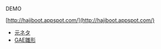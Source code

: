 DEMO

[http://hajiboot.appspot.com/](http://hajiboot.appspot.com/)

* [元ネタ](https://github.com/making/hajiboot-samples/tree/master/chapter03/3.3.5.2_hajiboot-thymeleaf)
* [GAE雛形](https://github.com/making/spring-boot-gae-blank)
